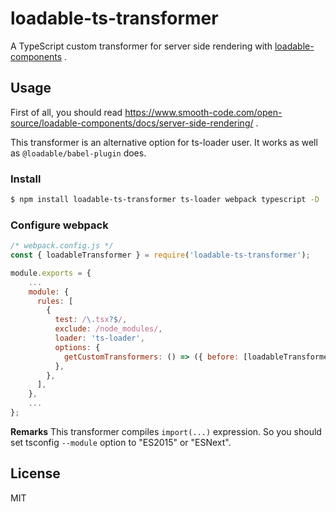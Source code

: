 # loadable-ts-transformer

A TypeScript custom transformer for server side rendering with [loadable-components](https://github.com/smooth-code/loadable-components) .

## Usage

First of all, you should read https://www.smooth-code.com/open-source/loadable-components/docs/server-side-rendering/ .

This transformer is an alternative option for ts-loader user. It works as well as `@loadable/babel-plugin` does.

### Install

```sh
$ npm install loadable-ts-transformer ts-loader webpack typescript -D
```

### Configure webpack

```js
/* webpack.config.js */
const { loadableTransformer } = require('loadable-ts-transformer');

module.exports = {
    ...
    module: {
      rules: [
        {
          test: /\.tsx?$/,
          exclude: /node_modules/,
          loader: 'ts-loader',
          options: {
            getCustomTransformers: () => ({ before: [loadableTransformer] }),
          },
        },
      ],
    },
    ...
};
```

**Remarks** This transformer compiles `import(...)` expression. So you should set tsconfig `--module` option to "ES2015" or "ESNext".

## License
MIT
